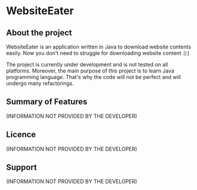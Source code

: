 # WebsiteEater

## About the project

WebsiteEater is an application written in Java to download website contents easily. Now you don't need to struggle for downloading website content :):)

The project is  currently under development and is not tested on all platforms. Moreover, the main purpose of this project is to learn Java programming language. That's why the code will not be perfect and will undergo many refactorings.

## Summary of Features

(INFORMATION NOT PROVIDED BY THE DEVELOPER)

## Licence

(INFORMATION NOT PROVIDED BY THE DEVELOPER)

## Support

(INFORMATION NOT PROVIDED BY THE DEVELOPER)
